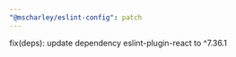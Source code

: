 ```yaml
---
"@mscharley/eslint-config": patch
---
```


fix(deps): update dependency eslint-plugin-react to ^7.36.1
